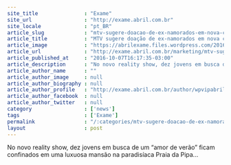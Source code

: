 ```yaml
---
site_title               : "Exame"
site_url                 : "http://exame.abril.com.br"
site_locale              : "pt_BR"
article_slug             : "mtv-sugere-doacao-de-ex-namorados-em-nova-campanha"
article_title            : "MTV sugere doação de ex-namorados em nova campanha"
article_image            : "https://abrilexame.files.wordpress.com/2016/10/size_960_16_9_campanha-mtv.jpg?quality=70&strip=all&w=960"
article_url              : "http://exame.abril.com.br/marketing/mtv-sugere-doacao-de-ex-namorados-em-nova-campanha/"
article_published_at     : "2016-10-07T16:17:35-03:00"
article_description      : "No novo reality show, dez jovens em busca de um “amor de verão” ficam confinados em uma luxuosa mansão na paradisíaca Praia da Pipa..."
article_author_name      : ""
article_author_image     : null
article_author_biography : null
article_author_profile   : "http://exame.abril.com.br/author/wpvipabril/"
article_author_facebook  : null
article_author_twitter   : null
category                 : ['news']
tags                     : ['Exame']
permalink                : "/:categories/mtv-sugere-doacao-de-ex-namorados-em-nova-campanha/"
layout                   : post
---
```


No novo reality show, dez jovens em busca de um “amor de verão” ficam confinados em uma luxuosa mansão na paradisíaca Praia da Pipa...
